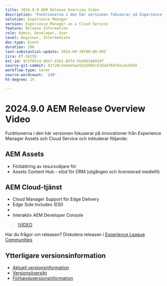 ```yaml
---
title: 2024.9.0 AEM Release Overview Video
description: 'Funktionerna i den här versionen fokuserar på Experience Manager Assets- och Cloud Service-innovationer och omfattar följande: AEM Assets - Förbättring av resursväljare för supportsamlingar ​ Assets Content Hub - stöd för DRM (utgånget och licensierat material) ​ AEM Cloud-tjänst - Cloud Manager-stöd för Edge Delivery ​ Edge Side Includes (ESI) ​ grundläggande autentisering ​ interaktiv AEM Developer Console'
solution: Experience Manager
version: Experience Manager as a Cloud Service
feature: Release Information
role: Admin, Developer, User
level: Beginner, Intermediate
doc-type: Event
duration: 206
last-substantial-update: 2024-09-30T00:00:00Z
jira: KT-16259
exl-id: 9c5f82c4-d947-41b2-85f4-5b586346916f
source-git-commit: 91f20c3e9ee5ae5b259d5cb3da476974acdc6585
workflow-type: tm+mt
source-wordcount: '149'
ht-degree: 1%

---
```


# 2024.9.0 AEM Release Overview Video

Funktionerna i den här versionen fokuserar på innovationer från Experience Manager Assets och Cloud Service och inkluderar följande:

## AEM Assets

* Förbättring av resursväljare för &#x200B;
* Assets Content Hub - stöd för DRM (utgången och licensierad mediefil) &#x200B;

## AEM Cloud-tjänst

* Cloud Manager Support för Edge Delivery &#x200B;
* Edge Side Includes (ESI) &#x200B;
* &#x200B;
* Interaktiv AEM Developer Console

>[!VIDEO](https://video.tv.adobe.com/v/3434847/?learn=on)

Har du frågor om releasen?  Diskutera releasen i [Experience League Communities](https://adobe.ly/4eqofkS)

## Ytterligare versionsinformation

* [Aktuell versionsinformation](https://experienceleague.adobe.com/docs/experience-manager-cloud-service/content/release-notes/home.html?lang=sv-SE)
* [Versionsöversikt](https://experienceleague.adobe.com/docs/experience-manager-release-information/aem-release-updates/update-releases-roadmap.html?lang=sv-SE)
* [Förhandsversionsinformation](https://experienceleague.adobe.com/docs/experience-manager-cloud-service/content/release-notes/prerelease.html?lang=sv-SE)
